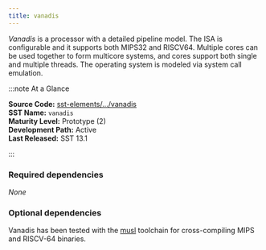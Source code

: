 ```yaml
---
title: vanadis
---
```


*Vanadis* is a processor with a detailed pipeline model. The ISA is configurable and it supports both MIPS32 and RISCV64. Multiple cores can be used together to form multicore systems, and cores support both single and multiple threads. The operating system is modeled via system call emulation. 

:::note At a Glance

**Source Code:** [sst-elements/.../vanadis](https://github.com/sstsimulator/sst-elements/tree/master/src/sst/elements/vanadis) &nbsp;  
**SST Name:** `vanadis` &nbsp;  
**Maturity Level:** Prototype (2) &nbsp;  
**Development Path:** Active &nbsp;   
**Last Released:** SST 13.1

:::

### Required dependencies
*None*

### Optional dependencies
Vanadis has been tested with the [musl](https://musl.cc) toolchain for cross-compiling MIPS and RISCV-64 binaries. 
